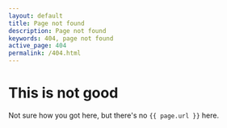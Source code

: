 ```yaml
---
layout: default
title: Page not found
description: Page not found
keywords: 404, page not found
active_page: 404
permalink: /404.html
---
```


# This is not good <span class="glyphicon glyphicon-exclamation-sign"> </span>

Not sure how you got here, but there's no `{{ page.url }}` here.
